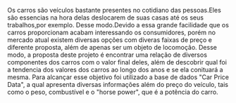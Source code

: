 Os carros são veículos bastante presentes no cotidiano das pessoas.Eles são essencias na hora delas deslocarem de suas casas até os seus trabalhos,por exemplo. Desse modo.Devido a essa grande facilidade que os carros proporcionam acabam interessando os consumidores, porém no mercado atual existem diversas opções com diveras faixas de preço e diferente proposta, além de apenas ser um objeto de locomoção. Desse modo, a proposta deste projeto é encontrar uma relação de diversos componentes dos carros com o valor final deles, além de descobrir qual foi a tendencia dos valores dos carros ao longo dos anos e se ela conituará a mesma. Para alcançar esse objetivo foi utilizado a base de dados "Car Price Data", a qual apresenta diversas informações além do preço do veículo, tais como o peso, combustível e o "horse power", que é a potência do carro.